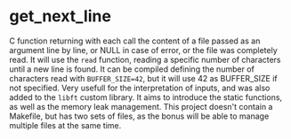 # get_next_line

C function returning with each call the content of a file passed as an argument line by line, or NULL in case of error, or the file was completely read. It will use the `read` function, reading a specific number of characters until a new line is found. It can be compiled defining the number of characters read with `BUFFER_SIZE=42`, but it will use 42 as BUFFER_SIZE if not specified. Very usefull for the interpretation of inputs, and was also added to the `libft` custom library. It aims to introduce the static functions, as well as the memory leak management. This project doesn't contain a Makefile, but has two sets of files, as the bonus will be able to manage multiple files at the same time.